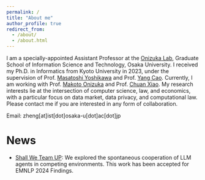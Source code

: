 ```yaml
---
permalink: /
title: "About me"
author_profile: true
redirect_from: 
  - /about/
  - /about.html
---
```


I am a specially-appointed Assistant Professor at the [Onizuka Lab](http://www-bigdata.ist.osaka-u.ac.jp/en/home/), Graduate School of Information Science and Technology, Osaka University.
I received my Ph.D. in Informatics from Kyoto University in 2023, under the supervision of Prof. [Masatoshi Yoshikawa](https://scholar.google.co.jp/citations?user=yMFHG7wAAAAJ&hl=ja) and Prof. [Yang Cao](https://yangcao888.github.io/).
Currently, I am working with Prof. [Makoto Onizuka](https://scholar.google.com/citations?user=oJ6G8gUAAAAJ&hl=en) and Prof. [Chuan Xiao](https://sites.google.com/site/chuanxiao1983/).
My research interests lie at the intersection of computer science, law, and economics, with a particular focus on data market, data privacy, and computational law.
Please contact me if you are interested in any form of collaboration.

Email: zheng[at]ist[dot]osaka-u[dot]ac[dot]jp

News
======
+ [Shall We Team UP](https://arxiv.org/abs/2402.12327): We explored the spontaneous cooperation of LLM agents in competing environments. This work has been accepted for EMNLP 2024 Findings.
